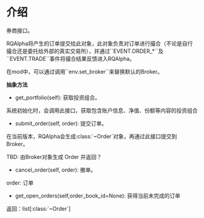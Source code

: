 # 介绍

券商接口。

RQAlpha将产生的订单提交给此对象，此对象负责对订单进行撮合（不论是自行撮合还是委托给外部的真实交易所），并通过\`\`EVENT.ORDER\_\*\`\`及\`\`EVENT.TRADE\`\`事件将撮合结果反馈进入RQAlpha。

在mod中，可以通过调用\`\`env.set\_broker\`\`来替换默认的Broker。



**抽象方法**

* get\_portfolio\(self\): 获取投资组合。

系统初始化时，会调用此接口，获取包含账户信息、净值、份额等内容的投资组合

* submit\_order\(self, order\): 提交订单。

在当前版本，RQAlpha会生成:class:\`~Order\`对象，再通过此接口提交到Broker。

TBD: 由Broker对象生成 Order 并返回？

* cancel\_order\(self, order\): 撤单。

order: 订单

* get\_open\_orders\(self,order\_book\_id=None\): 获得当前未完成的订单

返回：list\[:class:\`~Order\`\]

